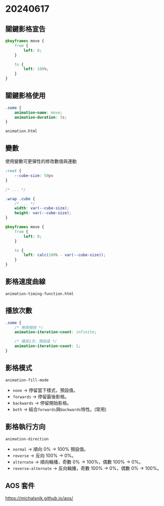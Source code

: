 # 20240617

## 關鍵影格宣告

```css
@keyframes move {
    from {
        left: 0;
    }

    to {
        left: 100%;
    }
}
````

## 關鍵影格使用

```css
.some {
    animation-name: move;
    animation-duration: 3s; 
}
```

`animation.html`

## 變數

使用變數可更彈性的修改數值與連動

```css
:root {
    --cube-size: 50px
}

/* ... */

.wrap .cube {
    /* ... */
    width: var(--cube-size);
    height: var(--cube-size);
}

@keyframes move {
    from {
        left: 0;
    }

    to {
        left: calc(100% - var(--cube-size));
    }
}
```

## 影格速度曲線

`animation-timing-function.html`

## 播放次數

```css
.some {
    /* 無限撥放 */
    animation-iteration-count: infinite;

    /* 播放1次，預設值 */
    animation-iteration-count: 1;
}
```

## 影格模式

`animation-fill-mode`

- `none` -> 停留當下樣式，預設值。
- `forwards` -> 停留最後影格。
- `backwards` -> 停留開始影格。
- `both` -> 結合`forwards`與`backwards`特性。(常用)

## 影格執行方向

`animation-direction`

- `normal` -> 順向 0% -> 100% 預設值。
- `reverse` -> 反向 100% -> 0%。
- `alternate` -> 順向輪播，奇數 0% -> 100%，偶數 100% -> 0%。
- `reverse-alternate` -> 反向輪播，奇數 100% -> 0%，偶數 0% -> 100%。

## AOS 套件

https://michalsnik.github.io/aos/